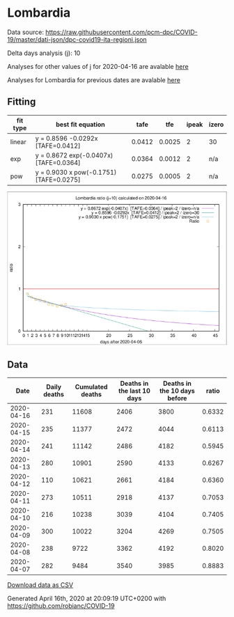 # Lombardia

Data source: https://raw.githubusercontent.com/pcm-dpc/COVID-19/master/dati-json/dpc-covid19-ita-regioni.json

Delta days analysis (j): 10

Analyses for other values of j for 2020-04-16 are avalable [here](../2020-04-16/README.md)

Analyses for Lombardia for previous dates are avalable [here](../README.md)

## Fitting 
|fit type|best fit equation|tafe|tfe|ipeak|izero|
|-------|-----|--------|------|---|---|
|linear|y = 0.8596 -0.0292x  [TAFE=0.0412]|0.0412|0.0025|2|30|
|exp|y = 0.8672 exp(-0.0407x)  [TAFE=0.0364]|0.0364|0.0012|2|n/a|
|pow|y = 0.9030 x pow(-0.1751)  [TAFE=0.0275]|0.0275|0.0005|2|n/a|

![Plot](COVID-19_lombardia_j10_2020-04-16.png)

## Data
|Date|Daily deaths|Cumulated deaths|Deaths in the last 10 days|Deaths in the 10 days before|ratio|
|----|----------|-----------|-------|--------------------|-----|
|2020-04-16|231|11608|2406|3800|0.6332|
|2020-04-15|235|11377|2472|4044|0.6113|
|2020-04-14|241|11142|2486|4182|0.5945|
|2020-04-13|280|10901|2590|4133|0.6267|
|2020-04-12|110|10621|2661|4184|0.6360|
|2020-04-11|273|10511|2918|4137|0.7053|
|2020-04-10|216|10238|3039|4104|0.7405|
|2020-04-09|300|10022|3204|4269|0.7505|
|2020-04-08|238|9722|3362|4192|0.8020|
|2020-04-07|282|9484|3540|3985|0.8883|

[Download data as CSV](COVID-19_lombardia_j10_2020-04-16.csv)

Generated April 16th, 2020 at 20:09:19 UTC+0200 with https://github.com/robianc/COVID-19
